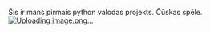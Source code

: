 Šis ir mans pirmais python valodas projekts. Čūskas spēle.
[![Uploading image.png…]()](https://i.ytimg.com/vi/--nsd2ZeYvs/maxresdefault.jpg)


